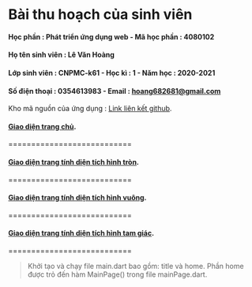 Bài thu hoạch của sinh viên
===========================
#### Học phần : Phát triển ứng dụng web - Mã học phần : 4080102
#### Họ tên sinh viên : Lê Văn Hoàng
#### Lớp sinh viên : CNPMC-k61 - Học kì : 1 - Năm học : 2020-2021
#### Số điện thoại : 0354613983 - Email : hoang682681@gmail.com
Kho mã nguồn của ứng dụng : [Link liên kết github](https://github.com/hoangoliverblog/Final_BTL_HoangLe).
#### [Giao diện trang chủ](./images/Homepage.png).
===========================
#### [Giao diện trang tính diện tích hình tròn](./images/circlepage.png).
===========================
#### [Giao diện trang tính diện tích hình vuông](./images/squarepage.png).
===========================
#### [Giao diện trang tính diện tích hình tam giác](./images/trianglepage.png).
===========================


> Khởi tạo và chạy file main.dart bao gồm: title và home. 
  Phần home được trỏ đến hàm MainPage() trong file mainPage.dart.
